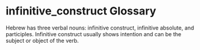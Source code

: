 # infinitive_construct Glossary
Hebrew has three verbal nouns: infinitive construct, infinitive absolute, and participles. 
Infinitive construct usually shows intention and can be the subject or object of the verb.
